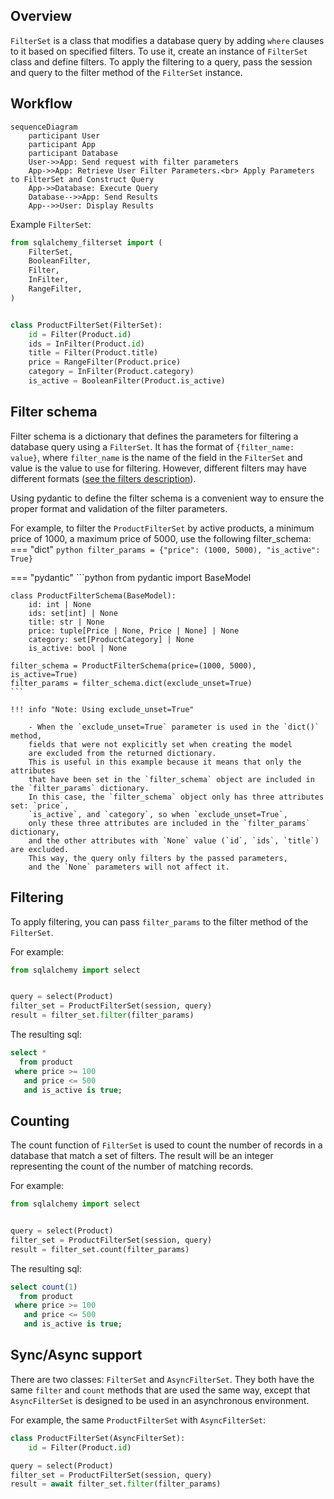 ## Overview

`FilterSet` is a class that modifies a database query by adding `where` clauses to it based on specified filters.
To use it, create an instance of `FilterSet` class and define filters.
To apply the filtering to a query, pass the session and query to the filter method of the `FilterSet` instance.

## Workflow

``` mermaid
sequenceDiagram
    participant User
    participant App
    participant Database
    User->>App: Send request with filter parameters
    App->>App: Retrieve User Filter Parameters.<br> Apply Parameters to FilterSet and Construct Query
    App->>Database: Execute Query
    Database-->>App: Send Results
    App-->>User: Display Results
```

Example `FilterSet`:
```python
from sqlalchemy_filterset import (
    FilterSet,
    BooleanFilter,
    Filter,
    InFilter,
    RangeFilter,
)


class ProductFilterSet(FilterSet):
    id = Filter(Product.id)
    ids = InFilter(Product.id)
    title = Filter(Product.title)
    price = RangeFilter(Product.price)
    category = InFilter(Product.category)
    is_active = BooleanFilter(Product.is_active)

```

## Filter schema
Filter schema is a dictionary that defines the parameters for filtering a database query using a `FilterSet`.
It has the format of `{filter_name: value}`, where `filter_name` is the name of the field in
the `FilterSet` and value is the value to use for filtering.
However, different filters may have different formats ([see the filters description](/sqlalchemy-filterset/filters/)).

Using pydantic to define the filter schema is a convenient way to ensure the proper format and validation of the filter parameters.




For example, to filter the `ProductFilterSet` by active products, a minimum price of 1000, a maximum price of 5000, use the following filter_schema:
=== "dict"
    ```python
    filter_params = {"price": (1000, 5000), "is_active": True}
    ```

=== "pydantic"
    ```python
    from pydantic import BaseModel


    class ProductFilterSchema(BaseModel):
        id: int | None
        ids: set[int] | None
        title: str | None
        price: tuple[Price | None, Price | None] | None
        category: set[ProductCategory] | None
        is_active: bool | None

    filter_schema = ProductFilterSchema(price=(1000, 5000), is_active=True)
    filter_params = filter_schema.dict(exclude_unset=True)
    ```

    !!! info "Note: Using exclude_unset=True"

        - When the `exclude_unset=True` parameter is used in the `dict()` method,
        fields that were not explicitly set when creating the model
        are excluded from the returned dictionary.
        This is useful in this example because it means that only the attributes
        that have been set in the `filter_schema` object are included in the `filter_params` dictionary.
        In this case, the `filter_schema` object only has three attributes set: `price`,
        `is_active`, and `category`, so when `exclude_unset=True`,
        only these three attributes are included in the `filter_params` dictionary,
        and the other attributes with `None` value (`id`, `ids`, `title`) are excluded.
        This way, the query only filters by the passed parameters,
        and the `None` parameters will not affect it.

## Filtering
To apply filtering, you can pass `filter_params` to the filter method of the `FilterSet`.

For example:
```python
from sqlalchemy import select


query = select(Product)
filter_set = ProductFilterSet(session, query)
result = filter_set.filter(filter_params)
```
The resulting sql:
```sql
select *
  from product
 where price >= 100
   and price <= 500
   and is_active is true;
```

## Counting
The count function of `FilterSet` is used to count the number of records in a database that match a set of filters.
The result will be an integer representing the count of the number of matching records.

For example:
```python
from sqlalchemy import select


query = select(Product)
filter_set = ProductFilterSet(session, query)
result = filter_set.count(filter_params)
```
The resulting sql:
```sql
select count(1)
  from product
 where price >= 100
   and price <= 500
   and is_active is true;
```

## Sync/Async support

There are two classes: `FilterSet` and `AsyncFilterSet`.
They both have the same `filter` and `count` methods that are used the same way, except that
`AsyncFilterSet` is designed to be used in an asynchronous environment.

For example, the same `ProductFilterSet` with `AsyncFilterSet`:

```python
class ProductFilterSet(AsyncFilterSet):
    id = Filter(Product.id)

query = select(Product)
filter_set = ProductFilterSet(session, query)
result = await filter_set.filter(filter_params)
```
